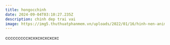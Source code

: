 ```yaml
---
title: hongocchinh
date: 2024-09-04T03:10:27.235Z
description: chinh dep trai vai
image: https://img5.thuthuatphanmem.vn/uploads/2022/01/16/hinh-nen-anime-hoa-anh-dao-4k_033750260.jpg
---
```

cccccccccxcxxcxcxcxcxc